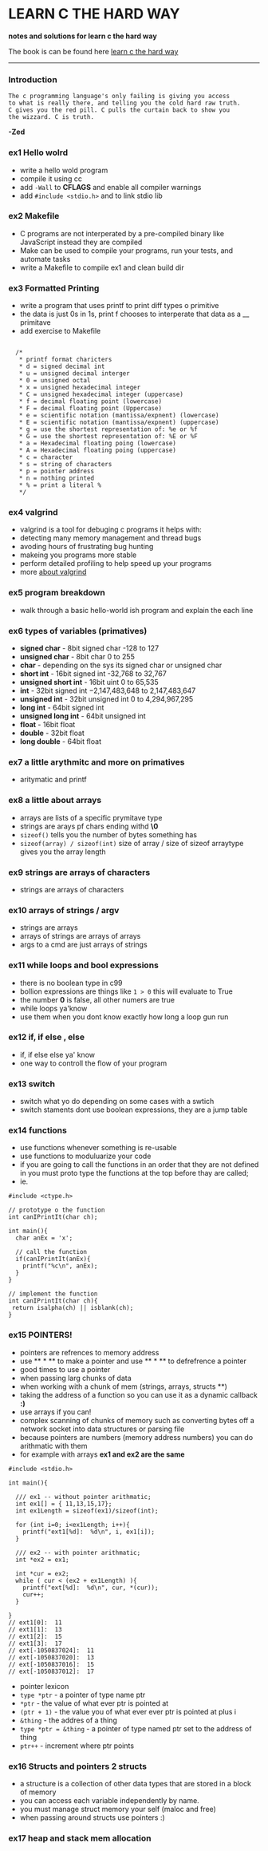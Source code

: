 LEARN C THE HARD WAY
====================

**notes and solutions for learn c the hard way**

The book is can be found here [learn c the hard way](http://c.learncodethehardway.org/book/)  

----
### Introduction
```
The c programming language's only failing is giving you access
to what is really there, and telling you the cold hard raw truth. 
C gives you the red pill. C pulls the curtain back to show you 
the wizzard. C is truth.
```

**-Zed**

### ex1 Hello wolrd
* write a hello wold program
* compile it using cc
* add `-Wall` to **CFLAGS** and enable all compiler warnings
* add `#include <stdio.h>` and to link stdio lib

### ex2 Makefile
* C programs are not interperated by a pre-compiled binary like JavaScript instead they are compiled
* Make can be used to compile your programs, run your tests, and automate tasks
* write a Makefile to compile ex1 and clean build dir

### ex3 Formatted Printing 
* write a program that uses printf to print diff types o primitive
* the data is just 0s in 1s, print f chooses to interperate that data as a __ primitave
* add exercise to Makefile
```

  /*
   * printf format charicters
   * d = signed decimal int
   * u = unsigned decimal interger
   * 0 = unsigned octal
   * x = unsigned hexadecimal integer
   * C = unsigned hexadecimal integer (uppercase)
   * f = decimal floating point (lowercase)
   * F = decimal floating point (Uppercase)
   * e = scientific notation (mantissa/expnent) (lowercase)
   * E = scientific notation (mantissa/expnent) (uppercase)
   * g = use the shortest representation of: %e or %f
   * G = use the shortest representation of: %E or %F
   * a = Hexadecimal floating poing (lowercase)
   * A = Hexadecimal floating poing (uppercase)
   * c = character
   * s = string of characters
   * p = pointer address
   * n = nothing printed
   * % = print a literal % 
   */
```


### ex4 valgrind
* valgrind is a tool for debuging c programs it helps with:
 * detecting many memory management and thread bugs
 * avoding hours of frustrating bug hunting
 * makeing you programs more stable
 * perform detailed profiling to help speed up your programs
 * more [about valgrind](http://valgrind.org/info/about.html)
 
### ex5 program breakdown
* walk through a basic hello-world ish program and explain the each line

### ex6 types of variables (primatives)
* **signed char** - 8bit signed char -128 to 127
* **unsigned char** - 8bit char 0 to 255
* **char** - depending on the sys its signed char or unsigned char
* **short int** - 16bit signed int -32,768 to 32,767
* **unsigned short int** - 16bit uint 0 to 65,535
* **int** - 32bit signed int −2,147,483,648 to 2,147,483,647
* **unsigned int** - 32bit unsigned int 0 to 4,294,967,295
* **long int** - 64bit signed int 
* **unsigned long int** - 64bit unsigned int
* **float** - 16bit float
* **double** - 32bit float
* **long double** - 64bit float

### ex7 a little arythmitc and more on primatives
* aritymatic and printf

### ex8 a little about arrays
* arrays are lists of a specific prymitave type
* strings are arays pf chars ending withd **\0**
* `sizeof()` tells you the number of bytes something has
* `sizeof(array) / sizeof(int)` size of array / size of sizeof arraytype gives you the array length

### ex9 strings are arrays of characters
* strings are arrays of characters

### ex10 arrays of strings / argv
* strings are arrays
* arrays of strings are arrays of arrays
* args to a cmd are just arrays of strings

### ex11 while loops and bool expressions
* there is no boolean type in c99
* bollion expressions are things like `1 > 0` this will evaluate to True
* the number **0** is false, all other numers are true
* while loops ya'know
 * use them when you dont know exactly how long a loop gun run

### ex12 if, if else , else
* if, if else else ya' know
* one way to controll the flow of your program

### ex13 switch
* switch what yo do depending on some cases with a swtich
* switch staments dont use boolean expressions, they are a jump table

### ex14 functions
* use functions whenever something is re-usable
* use functions to moduluarize your code
* if you are going to call the functions in an order that they are not defined in you must proto type the functions at the top before thay are called;
 * ie.
```
#include <ctype.h>

// prototype o the function
int canIPrintIt(char ch);

int main(){
  char anEx = 'x';
  
  // call the function
  if(canIPrintIt(anEx){
    printf("%c\n", anEx);
  } 
}

// implement the function
int canIPrintIt(char ch){
 return isalpha(ch) || isblank(ch);
}
```

### ex15 POINTERS!
* pointers are refrences to memory address
* use ** \* ** to make a pointer and use ** \* ** to defrefrence a pointer
* good times to use a pointer
 * when passing larg chunks of data
 * when working with a chunk of mem (strings, arrays, structs \*\*)
 * taking the address of a function so you can use it as a dynamic callback **:)**
 * use arrays if you can!
 * complex scanning of chunks of memory such as converting bytes off a network socket into data structures or parsing file
* because pointers are numbers (memory address numbers) you can do arithmatic with them
 * for example with arrays **ex1 and ex2 are the same**
``` 
#include <stdio.h>

int main(){

  /// ex1 -- without pointer arithmatic;
  int ex1[] = { 11,13,15,17};
  int ex1Length = sizeof(ex1)/sizeof(int);

  for (int i=0; i<ex1Length; i++){
    printf("ext1[%d]:  %d\n", i, ex1[i]);
  }

  /// ex2 -- with pointer arithmatic;
  int *ex2 = ex1;

  int *cur = ex2;
  while ( cur < (ex2 + ex1Length) ){
    printf("ext[%d]:  %d\n", cur, *(cur));
    cur++;
  }

}
// ext1[0]:  11
// ext1[1]:  13
// ext1[2]:  15
// ext1[3]:  17
// ext[-1050837024]:  11
// ext[-1050837020]:  13
// ext[-1050837016]:  15
// ext[-1050837012]:  17

```
* pointer lexicon
 * `type *ptr` - a pointer of type name ptr
 * `*ptr` - the value of what ever ptr is pointed at
 * `(ptr + 1)` - the value you of what ever ever ptr is pointed at plus i 
 * `&thing` - the addres of a thing
 * `type *ptr = &thing` - a pointer of type named ptr set to the address of thing
 * `ptr++` - increment where ptr points

### ex16 Structs and pointers 2 structs
* a structure is a collection of other data types that are stored in a block of memory
* you can access each variable independently by name. 
* you must manage struct memory your self (maloc and free)
* when passing around structs use pointers :)

### ex17 heap and stack mem allocation

